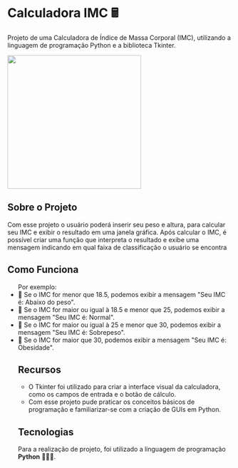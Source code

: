 # Calculadora IMC 🖩
Projeto de uma Calculadora de Índice de Massa Corporal (IMC), utilizando a linguagem de programação Python e a biblioteca Tkinter.

<div>
<img src="https://github.com/user-attachments/assets/c3f37b1e-5522-4cb8-a70c-b35685094fd7" width="300px" />

## Sobre o Projeto
  Com esse projeto o usuário poderá inserir seu peso e altura, para calcular seu IMC e exibir o resultado em uma janela gráfica.
  Após calcular o IMC, é possível criar uma função que interpreta o resultado e exibe uma mensagem indicando em qual faixa de classificação o usuário se encontra
 
## Como Funciona
<div> 
  <ul>Por exemplo:
    <li>🎯 Se o IMC for menor que 18.5, podemos exibir a mensagem "Seu IMC é: Abaixo do peso".
    <li>🎯 Se o IMC for maior ou igual à 18.5 e menor que 25, podemos exibir a mensagem "Seu IMC é: Normal".
    <li>🎯 Se o IMC for maior ou igual à 25 e menor que 30, podemos exibir a mensagem "Seu IMC é: Sobrepeso".
    <li>🎯 Se o IMC for maior que 30, podemos exibir a mensagem "Seu IMC é: Obesidade".
  
## Recursos
  - O Tkinter foi utilizado para criar a interface visual da calculadora, como os campos de entrada e o botão de cálculo.
  - Com esse projeto pude praticar os conceitos básicos de programação e familiarizar-se com a criação de GUIs em Python.

## Tecnologias
  Para a realização de projeto, foi utilizado a linguagem de programação **Python** 👩🏻‍💻.
